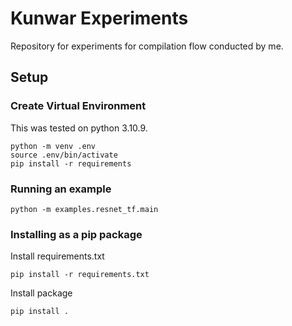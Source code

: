 # Kunwar Experiments

Repository for experiments for compilation flow conducted by me.

## Setup

### Create Virtual Environment

This was tested on python 3.10.9.

```
python -m venv .env
source .env/bin/activate
pip install -r requirements
```

### Running an example

```
python -m examples.resnet_tf.main
```

### Installing as a pip package

Install requirements.txt

```
pip install -r requirements.txt
```

Install package

```
pip install .
```
